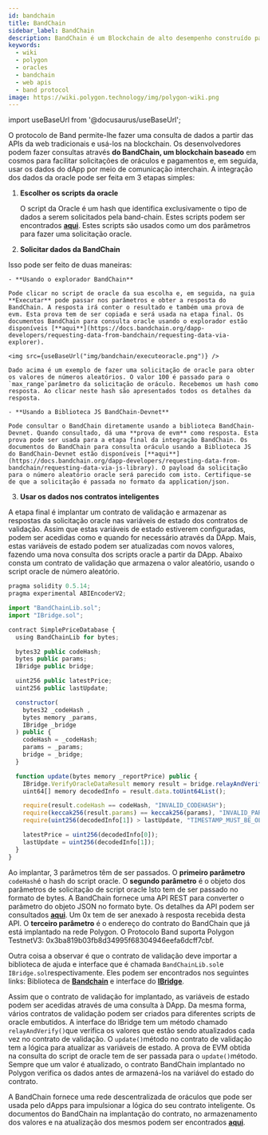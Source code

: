 ```yaml
---
id: bandchain
title: BandChain
sidebar_label: BandChain
description: BandChain é um Blockchain de alto desempenho construído para Oracle de dados para consultar dados de APIs da web tradicionais
keywords:
  - wiki
  - polygon
  - oracles
  - bandchain
  - web apis
  - band protocol
image: https://wiki.polygon.technology/img/polygon-wiki.png
---
```

import useBaseUrl from '@docusaurus/useBaseUrl';

O protocolo de Band permite-lhe fazer uma consulta de dados a partir das APIs da web tradicionais e usá-los na blockchain. Os desenvolvedores podem fazer consultas através **do BandChain, um blockchain baseado** em cosmos para facilitar solicitações de oráculos e pagamentos e, em seguida, usar os dados do dApp por meio de comunicação interchain. A integração dos dados da oracle pode ser feita em 3 etapas simples:

1. **Escolher os scripts da oracle**

    O script da Oracle é um hash que identifica exclusivamente o tipo de dados a serem solicitados pela band-chain. Estes scripts podem ser encontrados [**aqui**](https://guanyu-devnet.cosmoscan.io/oracle-scripts). Estes scripts são usados como um dos parâmetros para fazer uma solicitação oracle.

2. **Solicitar dados da BandChain**

Isso pode ser feito de duas maneiras:

    - **Usando o explorador BandChain**

    Pode clicar no script de oracle da sua escolha e, em seguida, na guia **Executar** pode passar nos parâmetros e obter a resposta do BandChain. A resposta irá conter o resultado e também uma prova de evm. Esta prova tem de ser copiada e será usada na etapa final. Os documentos BandChain para consulta oracle usando o explorador estão disponíveis [**aqui**](https://docs.bandchain.org/dapp-developers/requesting-data-from-bandchain/requesting-data-via-explorer).

    <img src={useBaseUrl("img/bandchain/executeoracle.png")} />

    Dado acima é um exemplo de fazer uma solicitação de oracle para obter os valores de números aleatórios. O valor 100 é passado para o `max_range`parâmetro da solicitação de oráculo. Recebemos um hash como resposta. Ao clicar neste hash são apresentados todos os detalhes da resposta.

    - **Usando a Biblioteca JS BandChain-Devnet**

    Pode consultar o BandChain diretamente usando a biblioteca BandChain-Devnet. Quando consultado, dá uma **prova de evm** como resposta. Esta prova pode ser usada para a etapa final da integração BandChain. Os documentos do BandChain para consulta oráculo usando a Biblioteca JS do BandChain-Devnet estão disponíveis [**aqui**](https://docs.bandchain.org/dapp-developers/requesting-data-from-bandchain/requesting-data-via-js-library). O payload da solicitação para o número aleatório oracle será parecido com isto. Certifique-se de que a solicitação é passada no formato da application/json.

3. **Usar os dados nos contratos inteligentes**

  A etapa final é implantar um contrato de validação e armazenar as respostas da solicitação oracle nas variáveis de estado dos contratos de validação. Assim que estas variáveis de estado estiverem configuradas, podem ser acedidas como e quando for necessário através da DApp. Mais, estas variáveis de estado podem ser atualizadas com novos valores, fazendo uma nova consulta dos scripts oracle a partir da DApp. Abaixo consta um contrato de validação que armazena o valor aleatório, usando o script oracle de número aleatório.

  ```jsx
  pragma solidity 0.5.14;
  pragma experimental ABIEncoderV2;

  import "BandChainLib.sol";
  import "IBridge.sol";

  contract SimplePriceDatabase {
    using BandChainLib for bytes;

    bytes32 public codeHash;
    bytes public params;
    IBridge public bridge;

    uint256 public latestPrice;
    uint256 public lastUpdate;

    constructor(
      bytes32 _codeHash ,
      bytes memory _params,
      IBridge _bridge
    ) public {
      codeHash = _codeHash;
      params = _params;
      bridge = _bridge;
    }

    function update(bytes memory _reportPrice) public {
      IBridge.VerifyOracleDataResult memory result = bridge.relayAndVerify(_reportPrice);
      uint64[] memory decodedInfo = result.data.toUint64List();

      require(result.codeHash == codeHash, "INVALID_CODEHASH");
      require(keccak256(result.params) == keccak256(params), "INVALID_PARAMS");
      require(uint256(decodedInfo[1]) > lastUpdate, "TIMESTAMP_MUST_BE_OLDER_THAN_THE_LAST_UPDATE");

      latestPrice = uint256(decodedInfo[0]);
      lastUpdate = uint256(decodedInfo[1]);
    }
  }
  ```

Ao implantar, 3 parâmetros têm de ser passados. O **primeiro parâmetro** `codeHash`é o hash do script oracle. O **segundo parâmetro** é o objeto dos parâmetros de solicitação de script oracle Isto tem de ser passado no formato de bytes. A BandChain fornece uma API REST para converter o parâmetro do objeto JSON no formato byte. Os detalhes da API podem ser consultados [**aqui**](https://docs.bandchain.org/references/encoding-params). Um 0x tem de ser anexado à resposta recebida desta API. O **terceiro parâmetro** é o endereço do contrato do BandChain que já está implantado na rede Polygon. O Protocolo Band suporta Polygon TestnetV3: 0x3ba819b03fb8d34995f68304946eefa6dcff7cbf.

Outra coisa a observar é que o contrato de validação deve importar a biblioteca de ajuda e interface que é chamada `BandChainLib.sol`e `IBridge.sol`respectivamente. Eles podem ser encontrados nos seguintes links: Biblioteca de [**Bandchain**](https://docs.bandchain.org/references/bandchainlib-library) e interface do [**IBridge**](https://docs.bandchain.org/references/ibridge-interface).

  Assim que o contrato de validação for implantado, as variáveis de estado podem ser acedidas através de uma consulta à DApp. Da mesma forma, vários contratos de validação podem ser criados para diferentes scripts de oracle embutidos. A interface do IBridge tem um método chamado `relayAndVerify()`que verifica os valores que estão sendo atualizados cada vez no contrato de validação. O `update()`método no contrato de validação tem a lógica para atualizar as variáveis de estado. A prova de EVM obtida na consulta do script de oracle tem de ser passada para o `update()`método. Sempre que um valor é atualizado, o contrato BandChain implantado no Polygon verifica os dados antes de armazená-los na variável do estado do contrato.

A BandChain fornece uma rede descentralizada de oráculos que pode ser usada pelo dApps para impulsionar a lógica do seu contrato inteligente. Os documentos do BandChain na implantação do contrato, no armazenamento dos valores e na atualização dos mesmos podem ser encontrados [**aqui**](https://docs.bandchain.org/dapp-developers/requesting-data-from-bandchain/requesting-data-via-js-library).